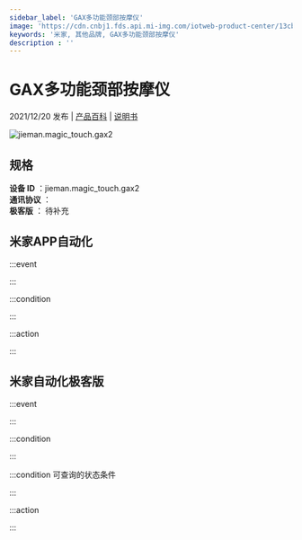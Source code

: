 ```yaml
---
sidebar_label: 'GAX多功能颈部按摩仪'
image: 'https://cdn.cnbj1.fds.api.mi-img.com/iotweb-product-center/13cbccb1a51409d08fb5f93a8419ac94_1637638073185.png?GalaxyAccessKeyId=AKVGLQWBOVIRQ3XLEW&Expires=9223372036854775807&Signature=WTHtd/QV+splQy/fzGErGWgl4vU='
keywords: '米家, 其他品牌, GAX多功能颈部按摩仪'
description : ''
---
```

# GAX多功能颈部按摩仪

2021/12/20 发布 | [产品百科](https://home.mi.com/webapp/content/baike/product/index.html?model=jieman.magic_touch.gax2/) | [说明书](https://home.mi.com/views/introduction.html?model=jieman.magic_touch.gax2&region=cn)

![jieman.magic_touch.gax2](https://cdn.cnbj1.fds.api.mi-img.com/iotweb-product-center/13cbccb1a51409d08fb5f93a8419ac94_1637638073185.png?GalaxyAccessKeyId=AKVGLQWBOVIRQ3XLEW&Expires=9223372036854775807&Signature=WTHtd/QV+splQy/fzGErGWgl4vU=)

## 规格  
> 
**设备 ID** ：jieman.magic_touch.gax2  
**通讯协议** ：  
**极客版**  ： 待补充 


## 米家APP自动化  

:::event  

:::

:::condition  

:::

:::action   

:::

## 米家自动化极客版  

:::event  

:::

:::condition  

:::

:::condition 可查询的状态条件  

:::

:::action  

:::

        
